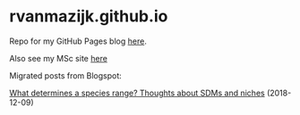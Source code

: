 # rvanmazijk.github.io

Repo for my GitHub Pages blog [here](https://rvanmazijk.github.io/).

Also see my MSc site [here](https://rvanmazijk.github.io/MSc-genome-ecophys/)

Migrated posts from Blogspot:

[What determines a species range? Thoughts about SDMs and niches](posts/sdms-and-niches.md) (2018-12-09)
